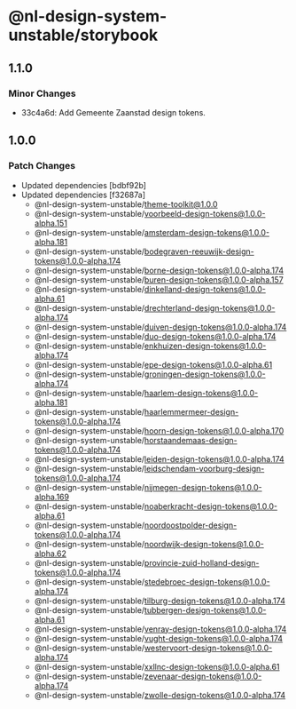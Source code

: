 # @nl-design-system-unstable/storybook

## 1.1.0

### Minor Changes

- 33c4a6d: Add Gemeente Zaanstad design tokens.

## 1.0.0

### Patch Changes

- Updated dependencies [bdbf92b]
- Updated dependencies [f32687a]
  - @nl-design-system-unstable/theme-toolkit@1.0.0
  - @nl-design-system-unstable/voorbeeld-design-tokens@1.0.0-alpha.151
  - @nl-design-system-unstable/amsterdam-design-tokens@1.0.0-alpha.181
  - @nl-design-system-unstable/bodegraven-reeuwijk-design-tokens@1.0.0-alpha.174
  - @nl-design-system-unstable/borne-design-tokens@1.0.0-alpha.174
  - @nl-design-system-unstable/buren-design-tokens@1.0.0-alpha.157
  - @nl-design-system-unstable/dinkelland-design-tokens@1.0.0-alpha.61
  - @nl-design-system-unstable/drechterland-design-tokens@1.0.0-alpha.174
  - @nl-design-system-unstable/duiven-design-tokens@1.0.0-alpha.174
  - @nl-design-system-unstable/duo-design-tokens@1.0.0-alpha.174
  - @nl-design-system-unstable/enkhuizen-design-tokens@1.0.0-alpha.174
  - @nl-design-system-unstable/epe-design-tokens@1.0.0-alpha.61
  - @nl-design-system-unstable/groningen-design-tokens@1.0.0-alpha.174
  - @nl-design-system-unstable/haarlem-design-tokens@1.0.0-alpha.181
  - @nl-design-system-unstable/haarlemmermeer-design-tokens@1.0.0-alpha.174
  - @nl-design-system-unstable/hoorn-design-tokens@1.0.0-alpha.170
  - @nl-design-system-unstable/horstaandemaas-design-tokens@1.0.0-alpha.174
  - @nl-design-system-unstable/leiden-design-tokens@1.0.0-alpha.174
  - @nl-design-system-unstable/leidschendam-voorburg-design-tokens@1.0.0-alpha.174
  - @nl-design-system-unstable/nijmegen-design-tokens@1.0.0-alpha.169
  - @nl-design-system-unstable/noaberkracht-design-tokens@1.0.0-alpha.61
  - @nl-design-system-unstable/noordoostpolder-design-tokens@1.0.0-alpha.174
  - @nl-design-system-unstable/noordwijk-design-tokens@1.0.0-alpha.62
  - @nl-design-system-unstable/provincie-zuid-holland-design-tokens@1.0.0-alpha.174
  - @nl-design-system-unstable/stedebroec-design-tokens@1.0.0-alpha.174
  - @nl-design-system-unstable/tilburg-design-tokens@1.0.0-alpha.174
  - @nl-design-system-unstable/tubbergen-design-tokens@1.0.0-alpha.61
  - @nl-design-system-unstable/venray-design-tokens@1.0.0-alpha.174
  - @nl-design-system-unstable/vught-design-tokens@1.0.0-alpha.174
  - @nl-design-system-unstable/westervoort-design-tokens@1.0.0-alpha.174
  - @nl-design-system-unstable/xxllnc-design-tokens@1.0.0-alpha.61
  - @nl-design-system-unstable/zevenaar-design-tokens@1.0.0-alpha.174
  - @nl-design-system-unstable/zwolle-design-tokens@1.0.0-alpha.174
